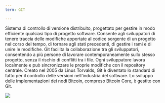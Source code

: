 ```yaml
---
term: GIT

---
```

Sistema di controllo di versione distribuito, progettato per gestire in modo efficiente qualsiasi tipo di progetto software. Consente agli sviluppatori di tenere traccia delle modifiche apportate al codice sorgente di un progetto nel corso del tempo, di tornare agli stati precedenti, di gestire i rami e di unire le modifiche. Git facilita la collaborazione tra gli sviluppatori, consentendo a più persone di lavorare contemporaneamente sullo stesso progetto, senza il rischio di conflitti tra i file. Ogni sviluppatore lavora localmente e può sincronizzare le proprie modifiche con il repository centrale. Creato nel 2005 da Linus Torvalds, Git è diventato lo standard di fatto per il controllo delle versioni nell'industria del software. Lo sviluppo delle implementazioni dei nodi Bitcoin, compreso Bitcoin Core, è gestito con Git.

![](../../dictionnaire/assets/47.webp)